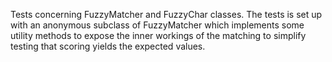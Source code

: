 Tests concerning FuzzyMatcher and FuzzyChar classes. 
The tests is set up with an anonymous subclass of FuzzyMatcher which implements some utility methods to expose the inner workings of the matching to simplify testing that scoring yields the expected values.  